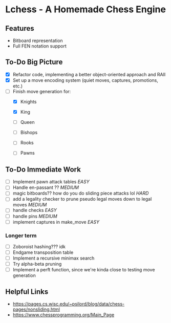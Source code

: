 # Lchess -  A Homemade Chess Engine

## Features
- Bitboard representation
- Full FEN notation support

## To-Do Big Picture
- [x] Refactor code, implementing a better object-oriented approach and RAII
- [x] Set up a move encoding system (quiet moves, captures, promotions, etc.)
- [ ] Finish move generation for:
  - [x] Knights
  - [x] King
  - [ ] Queen
  - [ ] Bishops
  - [ ] Rooks
  - [ ] Pawns


## To-Do Immediate Work
- [ ] Implement pawn attack tables *EASY*
- [ ] Handle en-passant ?? *MEDIUM*
- [ ] magic bitboards?? how do you do sliding piece attacks lol *HARD*
- [ ] add a legality checker to prune pseudo legal moves down to legal moves *MEDIUM*
- [ ] handle checks *EASY*
- [ ] handle pins *MEDIUM*
- [ ] implement captures in make_move *EASY*

### Longer term
- [ ] Zoboroist hashing??? idk
- [ ] Endgame transposition table
- [ ] Implement a recursive minimax search
- [ ] Try alpha-beta pruning
- [ ] Implement a perft function, since we're kinda close to testing move generation

## Helpful Links
- https://pages.cs.wisc.edu/~psilord/blog/data/chess-pages/nonsliding.html
- https://www.chessprogramming.org/Main_Page
